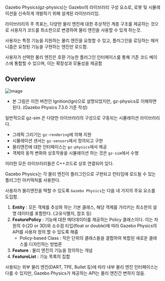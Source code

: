 Gazebo Physics(gz-physics)는 Gazebo의 라이브러리 구성 요소로, 로봇 및 시뮬레이션을 신속하게 개발하기 위해 설계된 라이브러리임.

라이브러리의 주 목표는, 다양한 물리 엔진에 대한 추상적인 계층 구조를 제공하는 것으로 사용자가 코드를 최소한으로 변경하여 물리 엔진을 사용할 수 있게 하는것.

사용자는 특정 기능을 지원하는 물리 엔진을 요청할 수 있고, 플러그인을 로딩하는 매커니즘은 요청된 기능을 구현하는 엔진만 로드함.

사용자가 선택한 물리 엔진은 호환 가능한 플러그인 인터페이스를 통해 기존 코드 베이스에 통합할 수 있으며, 이는 확장성과 모듈성을 제공함

## Overview

![image](https://github.com/user-attachments/assets/d125fe7a-6afb-495e-8648-a3f4033e7034)

* 본 그림은 이전 버전인 Ignition(Ign)으로 설명되었지만, gz-physics로 이해하면 된다. (Gazebo Physics 7.3.0 기준 작성)

일반적으로 gz-sim 은 다양한 라이브러리의 구성으로 구동되는 시뮬레이션 라이브러리다. 

- 그래픽 그리기는 `gz-rendering`에 의해 지원
- 시뮬레이션 센서는 `gz-sensors`에서 정의되고 구현
- 물리엔진에 대한 인터페이스는 `gz-physics`에서 제공
- 객체의 동적 변화와 상호작용을 시뮬레이션 하는 것은 `gz-sim`에서 수행

이러한 모든 라이브러리들은 C++코드로 상호 연결되어 있다.

Gazebo Physics는 각 물리 엔진이 플러그인으로 구현되고 런타임에 로드될 수 있는 플러그인 아키텍처를 사용한다.

사용자가 물리엔진을 택할 수 있도록 `Gazebo Physics`는 다음 네 가지의 주요 요소를 도입함.

1. <strong>Entity</strong> : 모든 객체를 추상화 하는 기본 클래스, 해당 객체를 가리키는 최소한의 설명 데이터를 포함한다. (고유식별자, 참조 등)
2. <strong>FeaturePolicy</strong> : 기능에 대한 메타데이터를 제공하는 Policy 클래스이다. 이는 차원의 수(2D or 3D)와 소수점 타입(float or double)에 따라 Gazebo Physics의 API를 사용자 정의 할 수 있도록 해줌
   - Policy-based Class : 작은 단위의 클래스들을 결합하여 복합된 새로운 클래스를 디자인하는 방법론
3. <strong>Feature</strong> : 물리 엔진의 기능을 정의하는 개념
4. <strong>FeatureList</strong> : 기능 목록의 집합

사용되는 외부 물리 엔진(DART, TPE, Bullet 등)에 따라 내부 물리 엔진 인터페이스는 다를 수 있지만, Gazebo Physics가 제공하는 API는 물리 엔진간 변하지 않음.

